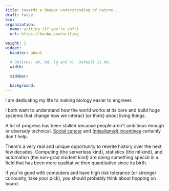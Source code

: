 ```yaml
---
title: towards a deeper understanding of nature...
draft: false
bio: 
organization:
  name: writing (if you're soft)
  url: https://kenbw.com/writing

weight: 1
widget:
  handler: about

  # Options: sm, md, lg and xl. Default is md.
  width:

  sidebar:
  
  background:
---
```


I am dedicating my life to making biology easier to engineer.

I both want to understand how the world works at its core and build huge systems
that change how we interact (or think) about living things.

A lot of progress has been stalled because people aren't ambitious
enough or diversely technical. [Social cancer](https://www.facebook.com/) and
[(misaligned) incentives](https://www.janestreet.com/) certainly don't help.

There's a very real and unique opportunity to rewrite history over the next few
decades. Computing (the serverless kind), statistics (the ml kind), and
automation (the non-grad student kind) are doing something special in a field
that has been more qualitative then quantitative since its birth. 

If you're good with computers and have high risk tolerance (or stronger
curiousity, take your pick), you should probably think about hopping on board. 
